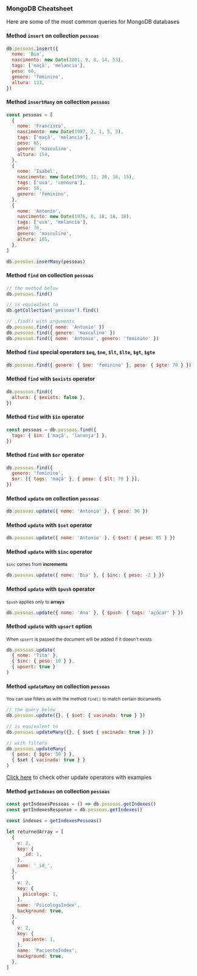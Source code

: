 ### MongoDB Cheatsheet

Here are some of the most common queries for MongoDB databases

#### Method `insert` on collection `pessoas`

```js
db.pessoas.insert({
  nome: 'Bia',
  nascimento: new Date(2001, 9, 8, 14, 53),
  tags: ['maçã', 'melancia'],
  peso: 60,
  genero: 'feminino',
  altura: 133,
})
```

#### Method `insertMany` on collection `pessoas`

```js
const pessoas = [
  {
    nome: 'Francisco',
    nascimento: new Date(1997, 2, 1, 5, 3),
    tags: ['maçã', 'melancia'],
    peso: 65,
    genero: 'masculino',
    altura: 154,
  },
  {
    nome: 'Isabel',
    nascimento: new Date(1999, 11, 20, 16, 15),
    tags: ['uva', 'cenoura'],
    peso: 54,
    genero: 'feminino',
  },
  {
    nome: 'Antonio',
    nascimento: new Date(1976, 6, 18, 18, 18),
    tags: ['uva', 'melancia'],
    peso: 70,
    genero: 'masculino',
    altura: 185,
  },
]

db.pessoas.inserMany(pessoas)
```

#### Method `find` on collection `pessoas`


```js
// the method below
db.pessoas.find()

// is equivalent to
db.getCollection('pessoas').find()

// .find() with arguments
db.pessoas.find({ nome: 'Antonio' })
db.pessoas.find({ genero: 'masculino' })
db.pessoas.find({ nome: 'Antonio', genero: 'feminino' })
```

#### Method `find` special operators `$eq`, `$ne`, `$lt`, `$lte`, `$gt`, `$gte`

```js
db.pessoas.find({ genero: { $ne: 'feminino' }, peso: { $gte: 70 } })
```

#### Method `find` with `$exists` operator

```js
db.pessoas.find({
  altura: { $exists: false },
})
```

#### Method `find` with `$in` operator

```js
const pessoas = db.pessoas.find({
  tags: { $in: ['maçã', 'laranja'] },
})
```

#### Method `find` with `$or` operator

```js
db.pessoas.find({
  genero: 'feminino',
  $or: [{ tags: 'maçã' }, { peso: { $lt: 70 } }],
})
```

#### Method `update` on collection `pessoas`

```js
db.pessoas.update({ nome: 'Antonio' }, { peso: 96 })
```

#### Method `update` with `$set` operator

```js
db.pessoas.update({ nome: 'Antonio' }, { $set: { peso: 85 } })
```

#### Method `update` with `$inc` operator
<sub>`$inc` comes from **increments**</sub>

```js
db.pessoas.update({ nome: 'Bia' }, { $inc: { peso: -2 } })
```

#### Method `update` with `$push` operator
<sub>`$push` applies only to **arrays**</sub>

```js
db.pessoas.update({ nome: 'Ana' }, { $push: { tags: 'açúcar' } })
```

#### Method `update` with `upsert` option
<sub>When `upsert` is passed the document will be added if it doesn't exists</sub>

```js
db.pessoas.update(
  { nome: 'Tita' },
  { $inc: { peso: 10 } },
  { upsert: true }
)
```

#### Method `updateMany` on collection `pessoas`
<sub>You can use filters as with the method `find()` to match certain documents</sub>

```js
// the query below
db.pessoas.update({}, { $set: { vacinada: true } })

// is equivalent to
db.pessoas.updateMany({}, { $set { vacinada: true } })

// with filters
db.pessoas.updateMany(
  { peso: { $gte: 50 } },
  { $set { vacinada: true } }
)
```

[Click here](https://github.com/moatorres/node-design-patterns/blob/master/mongodb/update/operators.md) to check other update operators with examples

#### Method `getIndexes` on collection `pessoas`

```js
const getIndexesPessoas = () => db.pessoas.getIndexes()
const getIndexesResponse = db.pessoas.getIndexes()

const indexes = getIndexesPessoas()

let returnedArray = [
  {
    v: 2,
    key: {
      _id: 1,
    },
    name: '_id_',
  },
  {
    v: 2,
    key: {
      psicologa: 1,
    },
    name: 'PsicologaIndex',
    background: true,
  },
  {
    v: 2,
    key: {
      paciente: 1,
    },
    name: 'PacienteIndex',
    background: true,
  },
]
```
